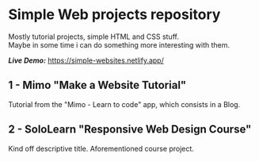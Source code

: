 # Simple Web projects repository

Mostly tutorial projects, simple HTML and CSS stuff.<br>
Maybe in some time i can do something more interesting with them. 

***Live Demo:*** https://simple-websites.netlify.app/

## 1 - Mimo "Make a Website Tutorial"

Tutorial from the "Mimo - Learn to code" app, which consists in a Blog.

## 2 - SoloLearn "Responsive Web Design Course"

Kind off descriptive title. Aforementioned course project.
